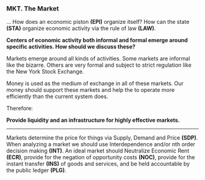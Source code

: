 ### MKT. The Market

... How does an economic piston **(EPI)** organize itself? How can the state **(STA)** organize economic activity via the rule of law **(LAW)**.

**Centers of economic activity both informal and formal emerge around specific activities. How should we discuss these?**

Markets emerge around all kinds of activities.  Some markets are informal like the bizarre. Others are very formal and subject to strict regulation like the New York Stock Exchange.

Money is used as the medium of exchange in all of these markets.  Our money should support these markets and help the to operate more efficiently than the current system does.

Therefore:

**Provide liquidity and an infrastructure for highly effective markets.**

----------

Markets determine the price for things via Supply, Demand and Price **(SDP)**.  When analyzing a market we should use Interdependence and/or nth order decision making **(INT)**. An ideal market should Neutralize Economic Rent **(ECR)**, provide for the negation of opportunity costs **(NOC)**, provide for the instant transfer **(INS)** of goods and services, and be held accountable by the public ledger **(PLG)**.








